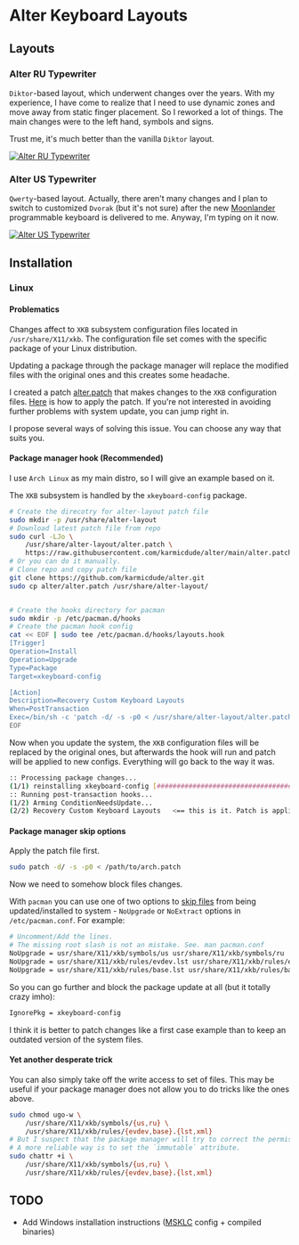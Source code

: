 
# Alter Keyboard Layouts

## Layouts

### Alter RU Typewriter

`Diktor`-based layout, which underwent changes over the years. With my experience, I have come to realize that I need to use dynamic zones and move away from static finger placement. So I reworked a lot of things. The main changes were to the left hand, symbols and signs. 

Trust me, it's much better than the vanilla `Diktor` layout.

[![Alter RU Typewriter](https://i.imgur.com/6Al1nBq.png)](https://i.imgur.com/canOIzT.png)

### Alter US Typewriter

`Qwerty`-based layout. Actually, there aren't many changes and I plan to switch to customized `Dvorak` (but it's not sure) after the new [Moonlander](https://www.zsa.io/moonlander) programmable keyboard is delivered to me. Anyway, I'm typing on it now.

[![Alter US Typewriter](https://i.imgur.com/qEsuTTV.png)](https://i.imgur.com/mbz7c9J.png)

## Installation

### Linux

#### Problematics
Changes affect to `XKB` subsystem configuration files located in `/usr/share/X11/xkb`.
The configuration file set comes with the specific package of your Linux distribution.

Updating a package through the package manager will replace the modified files with the original ones and this creates some headache.

I created a patch [alter.patch](https://github.com/karmicdude/alter/blob/main/alter.patch) that makes changes to the `XKB` configuration files.
[Here](#package-manager-skip-options) is how to apply the patch. If you're not interested in avoiding further problems with system update, you can jump right in. 

I propose several ways of solving this issue. You can choose any way that suits you.

#### Package manager hook (Recommended)

I use `Arch Linux` as my main distro, so I will give an example based on it. 

The `XKB` subsystem is handled by the `xkeyboard-config` package.

```bash
# Create the direcotry for alter-layout patch file
sudo mkdir -p /usr/share/alter-layout
# Download latest patch file from repo
sudo curl -LJo \
	/usr/share/alter-layout/alter.patch \
	https://raw.githubusercontent.com/karmicdude/alter/main/alter.patch
# Or you can do it manually.
# Clone repo and copy patch file
git clone https://github.com/karmicdude/alter.git
sudo cp alter/alter.patch /usr/share/alter-layout/


# Create the hooks directory for pacman
sudo mkdir -p /etc/pacman.d/hooks
# Create the pacman hook config
cat << EOF | sudo tee /etc/pacman.d/hooks/layouts.hook
[Trigger]
Operation=Install
Operation=Upgrade
Type=Package
Target=xkeyboard-config

[Action]
Description=Recovery Custom Keyboard Layouts
When=PostTransaction
Exec=/bin/sh -c 'patch -d/ -s -p0 < /usr/share/alter-layout/alter.patch'
EOF
```

Now when you update the system, the `XKB` configuration files will be replaced by the original ones,
but afterwards the hook will run and patch will be applied to new configs. Everything will go back to the way it was.

```bash
:: Processing package changes...  
(1/1) reinstalling xkeyboard-config [##############################################] 100%  
:: Running post-transaction hooks...  
(1/2) Arming ConditionNeedsUpdate...  
(2/2) Recovery Custom Keyboard Layouts   <== this is it. Patch is applied
```

#### Package manager skip options

Apply the patch file first. 

```bash
sudo patch -d/ -s -p0 < /path/to/arch.patch
```
Now we need to somehow block files changes.

With `pacman` you can use one of two options to [skip files](https://wiki.archlinux.org/index.php/Pacman#Skip_file_from_being_upgraded) from being updated/installed to system - `NoUpgrade` or `NoExtract` options in `/etc/pacman.conf`. For example:

```bash
# Uncomment/Add the lines. 
# The missing root slash is not an mistake. See. man pacman.conf
NoUpgrade = usr/share/X11/xkb/symbols/us usr/share/X11/xkb/symbols/ru
NoUpgrade = usr/share/X11/xkb/rules/evdev.lst usr/share/X11/xkb/rules/evdev.xml
NoUpgrade = usr/share/X11/xkb/rules/base.lst usr/share/X11/xkb/rules/base.xml
```
So you can go further and block the package update at all (but it totally crazy imho):

```bash
IgnorePkg = xkeyboard-config
```

I think it is better to patch changes like a first case example than to keep an outdated version of the system files.

#### Yet another desperate trick

You can also simply take off the write access to set of files. This may be useful if your package manager does not allow you to do tricks like the ones above.

```bash
sudo chmod ugo-w \
	/usr/share/X11/xkb/symbols/{us,ru} \
	/usr/share/X11/xkb/rules/{evdev,base}.{lst,xml}
# But I suspect that the package manager will try to correct the permissions 
# A more reliable way is to set the `immutable` attribute.
sudo chattr +i \
	/usr/share/X11/xkb/symbols/{us,ru} \
	/usr/share/X11/xkb/rules/{evdev,base}.{lst,xml}
```

## TODO

* Add Windows installation instructions ([MSKLC](https://www.microsoft.com/en-us/download/details.aspx?id=102134) config + compiled binaries)
